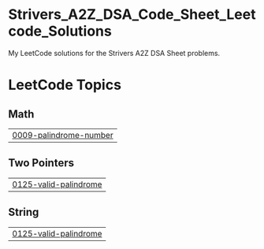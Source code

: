 # Strivers_A2Z_DSA_Code_Sheet_Leetcode_Solutions
My LeetCode solutions for the Strivers A2Z DSA Sheet problems.

<!---LeetCode Topics Start-->
# LeetCode Topics
## Math
|  |
| ------- |
| [0009-palindrome-number](https://github.com/sairajeshkadali/Strivers_A2Z_DSA_Code_Sheet_Leetcode_Solutions/tree/master/0009-palindrome-number) |
## Two Pointers
|  |
| ------- |
| [0125-valid-palindrome](https://github.com/sairajeshkadali/Strivers_A2Z_DSA_Code_Sheet_Leetcode_Solutions/tree/master/0125-valid-palindrome) |
## String
|  |
| ------- |
| [0125-valid-palindrome](https://github.com/sairajeshkadali/Strivers_A2Z_DSA_Code_Sheet_Leetcode_Solutions/tree/master/0125-valid-palindrome) |
<!---LeetCode Topics End-->